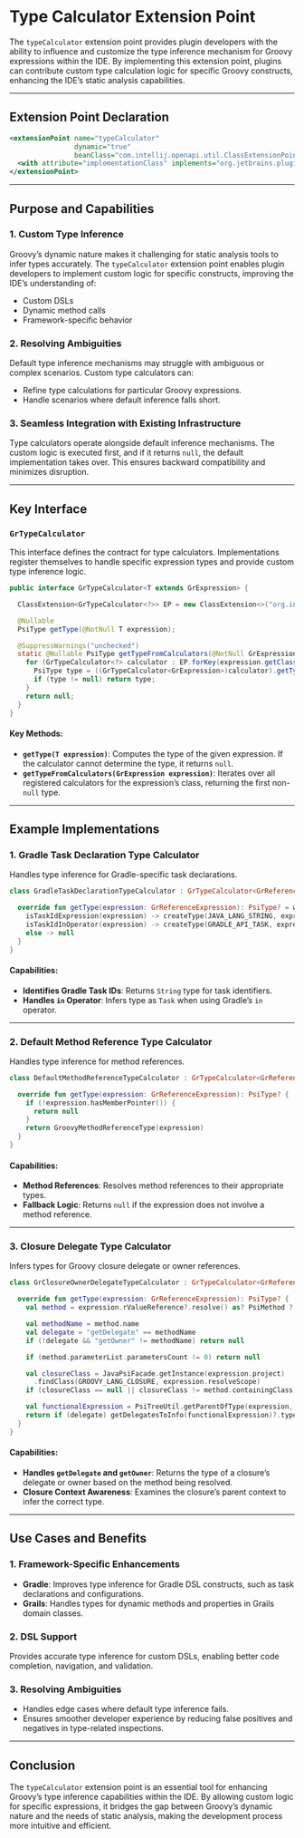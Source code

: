 # Type Calculator Extension Point

The `typeCalculator` extension point provides plugin developers with the ability to influence and customize the type inference mechanism for Groovy expressions within the IDE. By implementing this extension point, plugins can contribute custom type calculation logic for specific Groovy constructs, enhancing the IDE’s static analysis capabilities.

---

## Extension Point Declaration

```xml
<extensionPoint name="typeCalculator"
                dynamic="true"
                beanClass="com.intellij.openapi.util.ClassExtensionPoint">
  <with attribute="implementationClass" implements="org.jetbrains.plugins.groovy.lang.typing.GrTypeCalculator"/>
</extensionPoint>
```

---

## Purpose and Capabilities

### **1. Custom Type Inference**
Groovy’s dynamic nature makes it challenging for static analysis tools to infer types accurately. The `typeCalculator` extension point enables plugin developers to implement custom logic for specific constructs, improving the IDE’s understanding of:
- Custom DSLs
- Dynamic method calls
- Framework-specific behavior

### **2. Resolving Ambiguities**
Default type inference mechanisms may struggle with ambiguous or complex scenarios. Custom type calculators can:
- Refine type calculations for particular Groovy expressions.
- Handle scenarios where default inference falls short.

### **3. Seamless Integration with Existing Infrastructure**
Type calculators operate alongside default inference mechanisms. The custom logic is executed first, and if it returns `null`, the default implementation takes over. This ensures backward compatibility and minimizes disruption.

---

## Key Interface

### `GrTypeCalculator`
This interface defines the contract for type calculators. Implementations register themselves to handle specific expression types and provide custom type inference logic.

```java
public interface GrTypeCalculator<T extends GrExpression> {

  ClassExtension<GrTypeCalculator<?>> EP = new ClassExtension<>("org.intellij.groovy.typeCalculator");

  @Nullable
  PsiType getType(@NotNull T expression);

  @SuppressWarnings("unchecked")
  static @Nullable PsiType getTypeFromCalculators(@NotNull GrExpression expression) {
    for (GrTypeCalculator<?> calculator : EP.forKey(expression.getClass())) {
      PsiType type = ((GrTypeCalculator<GrExpression>)calculator).getType(expression);
      if (type != null) return type;
    }
    return null;
  }
}
```

#### Key Methods:
- **`getType(T expression)`**:
  Computes the type of the given expression. If the calculator cannot determine the type, it returns `null`.
- **`getTypeFromCalculators(GrExpression expression)`**:
  Iterates over all registered calculators for the expression’s class, returning the first non-`null` type.

---

## Example Implementations

### 1. **Gradle Task Declaration Type Calculator**
Handles type inference for Gradle-specific task declarations.

```kotlin
class GradleTaskDeclarationTypeCalculator : GrTypeCalculator<GrReferenceExpression> {

  override fun getType(expression: GrReferenceExpression): PsiType? = when {
    isTaskIdExpression(expression) -> createType(JAVA_LANG_STRING, expression.containingFile)
    isTaskIdInOperator(expression) -> createType(GRADLE_API_TASK, expression.containingFile)
    else -> null
  }
}
```

#### Capabilities:
- **Identifies Gradle Task IDs**:
  Returns `String` type for task identifiers.
- **Handles `in` Operator**:
  Infers type as `Task` when using Gradle’s `in` operator.

---

### 2. **Default Method Reference Type Calculator**
Handles type inference for method references.

```kotlin
class DefaultMethodReferenceTypeCalculator : GrTypeCalculator<GrReferenceExpression> {

  override fun getType(expression: GrReferenceExpression): PsiType? {
    if (!expression.hasMemberPointer()) {
      return null
    }
    return GroovyMethodReferenceType(expression)
  }
}
```

#### Capabilities:
- **Method References**:
  Resolves method references to their appropriate types.
- **Fallback Logic**:
  Returns `null` if the expression does not involve a method reference.

---

### 3. **Closure Delegate Type Calculator**
Infers types for Groovy closure delegate or owner references.

```kotlin
class GrClosureOwnerDelegateTypeCalculator : GrTypeCalculator<GrReferenceExpression> {

  override fun getType(expression: GrReferenceExpression): PsiType? {
    val method = expression.rValueReference?.resolve() as? PsiMethod ?: return null

    val methodName = method.name
    val delegate = "getDelegate" == methodName
    if (!delegate && "getOwner" != methodName) return null

    if (method.parameterList.parametersCount != 0) return null

    val closureClass = JavaPsiFacade.getInstance(expression.project)
      .findClass(GROOVY_LANG_CLOSURE, expression.resolveScope)
    if (closureClass == null || closureClass != method.containingClass) return null

    val functionalExpression = PsiTreeUtil.getParentOfType(expression, GrFunctionalExpression::class.java) ?: return null
    return if (delegate) getDelegatesToInfo(functionalExpression)?.typeToDelegate else functionalExpression.ownerType
  }
}
```

#### Capabilities:
- **Handles `getDelegate` and `getOwner`**:
  Returns the type of a closure’s delegate or owner based on the method being resolved.
- **Closure Context Awareness**:
  Examines the closure’s parent context to infer the correct type.

---

## Use Cases and Benefits

### **1. Framework-Specific Enhancements**
- **Gradle**:
  Improves type inference for Gradle DSL constructs, such as task declarations and configurations.
- **Grails**:
  Handles types for dynamic methods and properties in Grails domain classes.

### **2. DSL Support**
Provides accurate type inference for custom DSLs, enabling better code completion, navigation, and validation.

### **3. Resolving Ambiguities**
- Handles edge cases where default type inference fails.
- Ensures smoother developer experience by reducing false positives and negatives in type-related inspections.

---

## Conclusion

The `typeCalculator` extension point is an essential tool for enhancing Groovy’s type inference capabilities within the IDE. By allowing custom logic for specific expressions, it bridges the gap between Groovy’s dynamic nature and the needs of static analysis, making the development process more intuitive and efficient.


